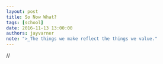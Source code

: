 ```yaml
---
layout: post
title: So Now What?
tags: [school]
date: 2016-11-13 13:00:00
authors: jayvarner
note: ">_The things we make reflect the things we value."
---
```

//
